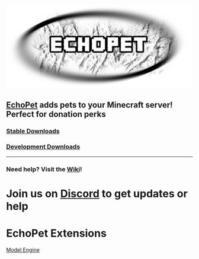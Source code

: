 ![Logo](https://raw.githubusercontent.com/Arnuh/EchoPet/master/src/resources/EchoPet.png)
## [EchoPet](https://dev.bukkit.org/bukkit-plugins/echopet/) adds pets to your Minecraft server! Perfect for donation perks
### [Stable Downloads](https://jenkins.arnah.ca/job/EchoPet/)
### [Development Downloads](https://jenkins.arnah.ca/job/EchoPet-Dev/)
----

### Need help? Visit the [Wiki](https://github.com/Arnuh/EchoPet/wiki)!

# Join us on [Discord](https://discord.gg/WCkPxEg9W2) to get updates or help

# EchoPet Extensions

[Model Engine](https://github.com/Arnuh/EchoPet-ModelEngine)
